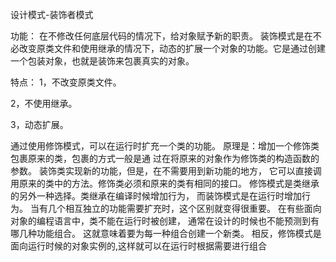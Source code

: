 设计模式-装饰者模式

功能：
在不修改任何底层代码的情况下，给对象赋予新的职责。
装饰模式是在不必改变原类文件和使用继承的情况下，动态的扩展一个对象的功能。它是通过创建一个包装对象，也就是装饰来包裹真实的对象。

特点：
  1，不改变原类文件。

  2，不使用继承。

  3，动态扩展。

通过使用修饰模式，可以在运行时扩充一个类的功能。
原理是：增加一个修饰类包裹原来的类，包裹的方式一般是通
过在将原来的对象作为修饰类的构造函数的参数。
装饰类实现新的功能，但是，在不需要用到新功能的地方，
它可以直接调用原来的类中的方法。修饰类必须和原来的类有相同的接口。
修饰模式是类继承的另外一种选择。类继承在编译时候增加行为，
而装饰模式是在运行时增加行为。
当有几个相互独立的功能需要扩充时，这个区别就变得很重要。
在有些面向对象的编程语言中，类不能在运行时被创建，
通常在设计的时候也不能预测到有哪几种功能组合。
这就意味着要为每一种组合创建一个新类。
相反，修饰模式是面向运行时候的对象实例的,这样就可以在运行时根据需要进行组合
